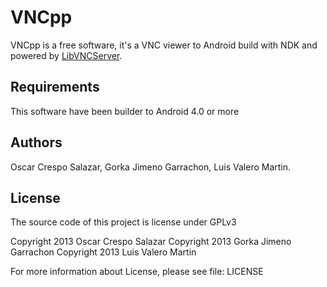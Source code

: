 VNCpp
=====

VNCpp is a free software, it's a VNC viewer to Android build with NDK and powered by [LibVNCServer][1].

Requirements
------------

This software have been builder to Android 4.0 or more

Authors
-------

Oscar Crespo Salazar, Gorka Jimeno Garrachon, Luis Valero Martin.

License
-------

The source code of this project is license under GPLv3

Copyright 2013 Oscar Crespo Salazar
Copyright 2013 Gorka Jimeno Garrachon
Copyright 2013 Luis Valero Martin

For more information about License, please see file: LICENSE




[1]: http://libvncserver.sourceforge.net/
